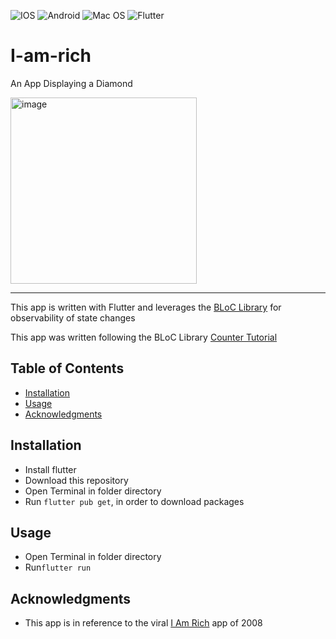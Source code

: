 ![IOS](https://img.shields.io/badge/iOS-000000?style=for-the-badge&logo=ios&logoColor=white) 
![Android](https://img.shields.io/badge/Android-3DDC84?style=for-the-badge&logo=android&logoColor=white) 
![Mac OS](https://img.shields.io/badge/mac%20os-000000?style=for-the-badge&logo=macos&logoColor=F0F0F0)
![Flutter](https://img.shields.io/badge/Flutter-%2302569B.svg?style=for-the-badge&logo=Flutter&logoColor=white)

# I-am-rich
An App Displaying a Diamond

<img width="298" alt="image" src="https://user-images.githubusercontent.com/79285555/177438438-0c037a49-a7cf-40ed-b135-6b273aa5fcbc.png">

<hr>

This app is written with Flutter and leverages the [BLoC Library](https://bloclibrary.dev/#/) for observability of state changes

This app was written following the BLoC Library [Counter Tutorial](https://bloclibrary.dev/#/fluttercountertutorial)

## Table of Contents

- [Installation](#installation)
- [Usage](#usage)
- [Acknowledgments](#acknowledgments)

## Installation

- Install flutter
- Download this repository
- Open Terminal in folder directory
- Run `flutter pub get`, in order to download packages

## Usage

- Open Terminal in folder directory
- Run`flutter run`


## Acknowledgments
- This app is in reference to the viral [I Am Rich](https://en.wikipedia.org/wiki/I_Am_Rich) app of 2008
